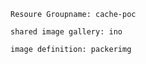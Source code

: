     
    Resoure Groupname: cache-poc

    shared image gallery: ino
    
    image definition: packerimg